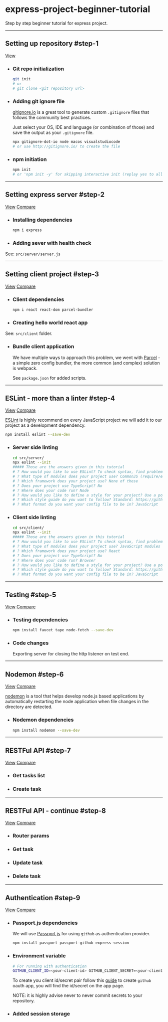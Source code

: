 # express-project-beginner-tutorial

Step by step beginner tutorial for express project.

---

## Setting up repository #step-1

[View](https://github.com/noygal/nodejs-npm-beginner-tutorial/tree/step/1)

- ### Git repo initialization

  ```bash
  git init
  # or
  # git clone <git repository url>
  ```

- ### Adding git ignore file

  [gitignore.io](http://gitignore.io/) is a great tool to generate custom `.gitignore` files that follows the community best practices.

  Just select your OS, IDE and language (or combination of those) and save the output as your `.gitignore` file.

  ```bash
  npx gitignore-dot-io node macos visualstudiocode
  # or use http://gitignore.io/ to create the file
  ```

- ### npm initiation

  ```bash
  npm init
  # or 'npm init -y' for skipping interactive init (replay yes to all)
  ```

---

## Setting express server #step-2

[View](https://github.com/noygal/nodejs-npm-beginner-tutorial/tree/step/2)
[Compare](https://github.com/noygal/nodejs-npm-beginner-tutorial/compare/step/1...step/2)

- ### Installing dependencies

  ```bash
  npm i express
  ```

- ### Adding sever with health check

 See: `src/server/server.js`

---

## Setting client project #step-3

[View](https://github.com/noygal/nodejs-npm-beginner-tutorial/tree/step/3)
[Compare](https://github.com/noygal/nodejs-npm-beginner-tutorial/compare/step/2...step/3)

- ### Client dependencies

  ```bash
  npm i react react-dom parcel-bundler
  ```

- ### Creating hello world react app

 See: `src/client` folder.

- ### Bundle client application

  We have multiple ways to approach this problem, we went with [Parcel](https://parceljs.org/getting_started.html) - a simple zero config bundler, the more common (and complex) solution is webpack.

  See `package.json` for added scripts.

---

## ESLint - more than a linter #step-4

  [View](https://github.com/noygal/nodejs-npm-beginner-tutorial/tree/step/4)
  [Compare](https://github.com/noygal/nodejs-npm-beginner-tutorial/compare/step/3...step/4)

  [ESLint](https://eslint.org/docs/user-guide/getting-started) is highly recommend on every JavaScript project we will add it to our project as a development dependency.

  ```bash
  npm install eslint --save-dev
  ```

- ### Server side linting

  ```bash
  cd src/server/
  npx eslint --init
  ##### Those are the answers given in this tutorial
  # ? How would you like to use ESLint? To check syntax, find problems, and enforce code style
  # ? What type of modules does your project use? CommonJS (require/exports)
  # ? Which framework does your project use? None of these
  # ? Does your project use TypeScript? No
  # ? Where does your code run? Node
  # ? How would you like to define a style for your project? Use a popular style guide
  # ? Which style guide do you want to follow? Standard: https://github.com/standard/standard
  # ? What format do you want your config file to be in? JavaScript
  ```
  
- ### Client side linting

  ```bash
  cd src/client/
  npx eslint --init
  ##### Those are the answers given in this tutorial
  # ? How would you like to use ESLint? To check syntax, find problems, and enforce code style
  # ? What type of modules does your project use? JavaScript modules (import/export)
  # ? Which framework does your project use? React
  # ? Does your project use TypeScript? No
  # ? Where does your code run? Browser
  # ? How would you like to define a style for your project? Use a popular style guide
  # ? Which style guide do you want to follow? Standard: https://github.com/standard/standard
  # ? What format do you want your config file to be in? JavaScript
  ```

---

## Testing #step-5

[View](https://github.com/noygal/nodejs-npm-beginner-tutorial/tree/step/5)
[Compare](https://github.com/noygal/nodejs-npm-beginner-tutorial/compare/step/4...step/5)

- ### Testing dependencies

  ```bash
  npm install faucet tape node-fetch --save-dev
  ```

- ### Code changes

  Exporting server for closing the http listener on test end.

---

## Nodemon #step-6

[View](https://github.com/noygal/nodejs-npm-beginner-tutorial/tree/step/6)
[Compare](https://github.com/noygal/nodejs-npm-beginner-tutorial/compare/step/5...step/6)

[nodemon](https://github.com/remy/nodemon) is a tool that helps develop node.js based applications by automatically restarting the node application when file changes in the directory are detected.
  
- ### Nodemon dependencies

  ```bash
  npm install nodemon --save-dev
  ```

---

## RESTFul API #step-7

[View](https://github.com/noygal/nodejs-npm-beginner-tutorial/tree/step/7)
[Compare](https://github.com/noygal/nodejs-npm-beginner-tutorial/compare/step/6...step/7)

- ### Get tasks list

- ### Create task

---

## RESTFul API - continue #step-8

[View](https://github.com/noygal/nodejs-npm-beginner-tutorial/tree/step/8)
[Compare](https://github.com/noygal/nodejs-npm-beginner-tutorial/compare/step/7...step/8)

- ### Router params

- ### Get task

- ### Update task

- ### Delete task

---

## Authentication #step-9

[View](https://github.com/noygal/nodejs-npm-beginner-tutorial/tree/step/9)
[Compare](https://github.com/noygal/nodejs-npm-beginner-tutorial/compare/step/8...step/9)

- ### Passport.js dependencies

  We will use [Passport.js](http://www.passportjs.org/) for using `github` as authentication provider.

  ```bash
  npm install passport passport-github express-session
  ```

- ### Environment variable

  ```bash
  # For running with authentication
  GITHUB_CLIENT_ID=<your-client-id> GITHUB_CLIENT_SECRET=<your-client-secret> npm run watch:server
  ```

  To create you client id/secret pair follow this [guide](https://developer.github.com/apps/building-oauth-apps/creating-an-oauth-app/) to create `github` oauth app, you will find the id/secret on the app page.

  NOTE: it is highly advise never to never commit secrets to your repository.

- ### Added session storage
